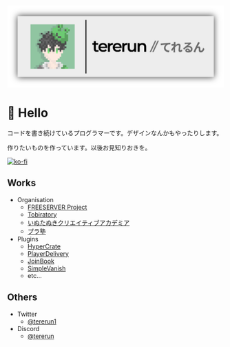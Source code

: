 <p class="profile-img" align="center">
 <img src="github_profile.png" width=800>
</p>

# 👋 Hello

コードを書き続けているプログラマーです。デザインなんかもやったりします。

作りたいものを作っています。以後お見知りおきを。

[![ko-fi](https://ko-fi.com/img/githubbutton_sm.svg)](https://ko-fi.com/G2G73QT39)

## Works
 - Organisation
   - [FREESERVER Project](https://freeserver.pro)
   - [Tobiratory](https://twitter.com/Tobiratory)
   - [いぬたぬきクリエイティブアカデミア](https://www.inu-dev.tech/)
   - [プラ塾](https://purajuku.dev/)
 - Plugins
   - [HyperCrate](https://www.spigotmc.org/resources/hypercrate.87060/)
   - [PlayerDelivery](https://tererun.booth.pm/items/1921395)
   - [JoinBook](https://www.spigotmc.org/resources/joinbook.74367/)
   - [SimpleVanish](https://www.spigotmc.org/resources/simplevanish.76744/)
   - etc...

## Others
  - Twitter
    - [@tererun1](https://twitter.com/tererun1)
  - Discord
    - [@tererun](https://discord.com/users/292431056135782402/)
